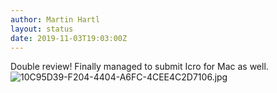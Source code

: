 ```yaml
---
author: Martin Hartl
layout: status
date: 2019-11-03T19:03:00Z
---
```

Double review! Finally managed to submit Icro for Mac as well.
![10C95D39-F204-4404-A6FC-4CEE4C2D7106.jpg](http://share.hartl.co/micro/10C95D39-F204-4404-A6FC-4CEE4C2D7106.jpg)